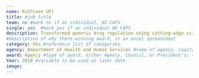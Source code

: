 ```yaml
---
name: Kathleen Uhl
title: #job title
team: no #mark no if an individual, NO CAPS
single: yes  #mark yes if an individual NO CAPS
description: Transformed generic drug regulation using cutting-edge science and expert leadership. Dr. Uhl’s work has expanded access generic drugs made it possible for millions of Americans to access essential medications.  
#description of why there winning award, in an excel spreadsheet
category: hhs #reference list of categories
agency: Department of Health and Human Services #name of agency, capitalize first letter of each name
award: Agency #type of award, either Agency, Council, or President's; this is case sensitive so make sure to match the options listed exactly. This section generates the format of the card
Year: 2018 #variable to be used at later date
image:
---
```


